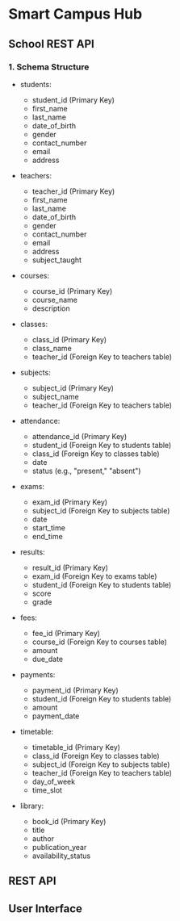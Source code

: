 # Smart Campus Hub

## School REST API
### 1. Schema Structure
- students:
  - student_id (Primary Key)
  - first_name
  - last_name
  - date_of_birth
  - gender
  - contact_number
  - email
  - address
  

- teachers:
  - teacher_id (Primary Key)
  - first_name
  - last_name
  - date_of_birth
  - gender
  - contact_number
  - email
  - address
  - subject_taught

- courses:
  - course_id (Primary Key)
  - course_name
  - description
  
- classes:
  - class_id (Primary Key)
  - class_name
  - teacher_id (Foreign Key to teachers table)

- subjects:
  - subject_id (Primary Key)
  - subject_name
  - teacher_id (Foreign Key to teachers table)

- attendance:
  - attendance_id (Primary Key)
  - student_id (Foreign Key to students table)
  - class_id (Foreign Key to classes table)
  - date
  - status (e.g., "present," "absent")

- exams:
  - exam_id (Primary Key)
  - subject_id (Foreign Key to subjects table)
  - date
  - start_time
  - end_time

- results:
  - result_id (Primary Key)
  - exam_id (Foreign Key to exams table)
  - student_id (Foreign Key to students table)
  - score
  - grade

- fees:
  - fee_id (Primary Key)
  - course_id (Foreign Key to courses table)
  - amount
  - due_date

- payments:
  - payment_id (Primary Key)
  - student_id (Foreign Key to students table)
  - amount
  - payment_date

- timetable:
  - timetable_id (Primary Key)
  - class_id (Foreign Key to classes table)
  - subject_id (Foreign Key to subjects table)
  - teacher_id (Foreign Key to teachers table)
  - day_of_week
  - time_slot

- library:
  - book_id (Primary Key)
  - title
  - author
  - publication_year
  - availability_status

## REST API


## User Interface
